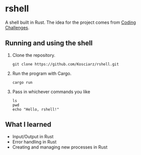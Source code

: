 # rshell

A shell built in Rust. The idea for the project comes from [Coding Challenges](https://codingchallenges.fyi/challenges/challenge-shell).

## Running and using the shell

1. Clone the repository.

    ```shell
    git clone https://github.com/Kosciarz/rshell.git
    ```

2. Run the program with Cargo.

    ```shell
    cargo run
    ```

3. Pass in whichever commands you like

    ```shell
    ls
    pwd
    echo "Hello, rshell!"
    ```

## What I learned

- Input/Output in Rust
- Error handling in Rust
- Creating and managing new processes in Rust
